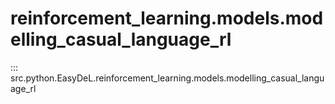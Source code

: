 # reinforcement_learning.models.modelling_casual_language_rl
::: src.python.EasyDeL.reinforcement_learning.models.modelling_casual_language_rl